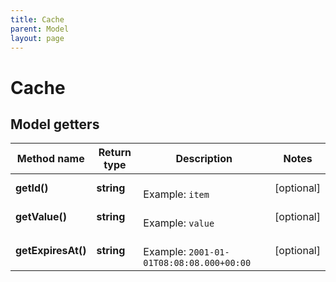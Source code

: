 ```yaml
---
title: Cache
parent: Model
layout: page
---
```


# Cache

## Model getters

Method name | Return type | Description | Notes
------------ | ------------- | ------------- | -------------
**getId()** | **string** |  <br>Example: `item` | [optional]
**getValue()** | **string** |  <br>Example: `value` | [optional]
**getExpiresAt()** | **string** |  <br>Example: `2001-01-01T08:08:08.000+00:00` | [optional]

